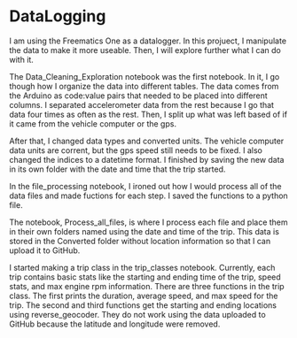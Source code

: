 # DataLogging
I am using the Freematics One as a datalogger. In this projuect, I manipulate the data to make it more useable. Then, I will explore further what I can do with it.

The Data_Cleaning_Exploration notebook was the first notebook. In it, I go though how I organize the data into different tables. The data comes from the Arduino as code:value pairs that needed to be placed into different columns. I separated accelerometer data from the rest because I go that data four times as often as the rest. Then, I split up what was left based of if it came from the vehicle computer or the gps.

After that, I changed data types and converted units. The vehicle computer data units are corrent, but the gps speed still needs to be fixed. I also changed the indices to a datetime format. I finished by saving the new data in its own folder with the date and time that the trip started.

In the file_processing notebook, I ironed out how I would process all of the data files and made fuctions for each step.
I saved the functions to a python file.

The notebook, Process_all_files, is where I process each file and place them in their own folders named using the date and time of the trip. This data is stored in the Converted folder without location information so that I can upload it to GitHub.

I started making a trip class in the trip_classes notebook. Currently, each trip contains basic stats like the starting and ending time of the trip, speed stats, and max engine rpm information. There are three functions in the trip class. The first prints the duration, average speed, and max speed for the trip. The second and third functions get the starting and ending locations using reverse_geocoder. They do not work using the data uploaded to GitHub because the latitude and longitude were removed.

